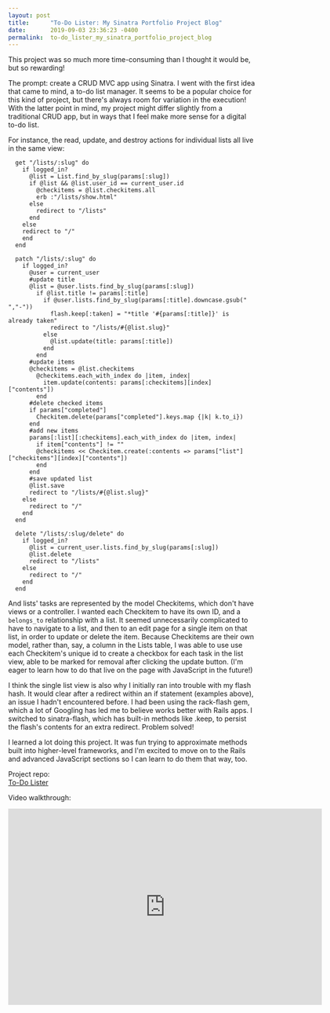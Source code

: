 ```yaml
---
layout: post
title:      "To-Do Lister: My Sinatra Portfolio Project Blog"
date:       2019-09-03 23:36:23 -0400
permalink:  to-do_lister_my_sinatra_portfolio_project_blog
---
```



This project was so much more time-consuming than I thought it would be, but so rewarding!

The prompt: create a CRUD MVC app using Sinatra. I went with the first idea that came to mind, a to-do list manager. It seems to be a popular choice for this kind of project, but there's always room for variation in the execution! With the latter point in mind, my project might differ slightly from a traditional CRUD app, but in ways that I feel make more sense for a digital to-do list.

For instance, the read, update, and destroy actions for individual lists all live in the same view:

```
  get "/lists/:slug" do
    if logged_in?
      @list = List.find_by_slug(params[:slug])
      if @list && @list.user_id == current_user.id
        @checkitems = @list.checkitems.all
        erb :"/lists/show.html"
      else
        redirect to "/lists"
      end
    else
    redirect to "/"
    end
  end

  patch "/lists/:slug" do
    if logged_in?
      @user = current_user
      #update title
      @list = @user.lists.find_by_slug(params[:slug])
        if @list.title != params[:title]
          if @user.lists.find_by_slug(params[:title].downcase.gsub(" ","-"))
            flash.keep[:taken] = "*title '#{params[:title]}' is already taken"
            redirect to "/lists/#{@list.slug}"
          else
            @list.update(title: params[:title])
          end
        end
      #update items
      @checkitems = @list.checkitems
        @checkitems.each_with_index do |item, index|
          item.update(contents: params[:checkitems][index]["contents"])
        end
      #delete checked items
      if params["completed"]
        Checkitem.delete(params["completed"].keys.map {|k| k.to_i})
      end
      #add new items
      params[:list][:checkitems].each_with_index do |item, index|
        if item["contents"] != ""
        @checkitems << Checkitem.create(:contents => params["list"]["checkitems"][index]["contents"])
        end
      end
      #save updated list
      @list.save
      redirect to "/lists/#{@list.slug}"
    else
      redirect to "/"
    end
  end

  delete "/lists/:slug/delete" do
    if logged_in?
      @list = current_user.lists.find_by_slug(params[:slug])
      @list.delete
      redirect to "/lists"
    else
      redirect to "/"
    end
  end
```

And lists' tasks are represented by the model Checkitems, which don't have views or a controller. I wanted each Checkitem to have its own ID, and a `belongs_to` relationship with a list. It seemed unnecessarily complicated to have to navigate to a list, and then to an edit page for a single item on that list, in order to update or delete the item. Because Checkitems are their own model, rather than, say, a column in the Lists table, I was able to use use each Checkitem's unique id to create a checkbox for each task in the list view, able to be marked for removal after clicking the update button. (I'm eager to learn how to do that live on the page with JavaScript in the future!)

I think the single list view is also why I initially ran into trouble with my flash hash. It would clear after a redirect within an if statement (examples above), an issue I hadn't encountered before. I had been using the rack-flash gem, which a lot of Googling has led me to believe works better with Rails apps. I switched to sinatra-flash, which has built-in methods like .keep, to persist the flash's contents for an extra redirect. Problem solved!

I learned a lot doing this project. It was fun trying to approximate methods built into higher-level frameworks, and I'm excited to move on to the Rails and advanced JavaScript sections so I can learn to do them that way, too.

Project repo:<br>
[To-Do Lister](https://github.com/annalisarose/to-do-list-sinatra-project)

Video walkthrough:

<iframe src="https://player.vimeo.com/video/357685219" width="640" height="400" frameborder="0" allow="autoplay; fullscreen" allowfullscreen></iframe>



